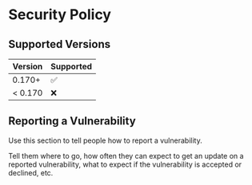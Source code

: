 # Security Policy

## Supported Versions

| Version | Supported          |
| ------- | ------------------ |
| 0.170+   | :white_check_mark: |
| < 0.170  | :x:                |

## Reporting a Vulnerability

Use this section to tell people how to report a vulnerability.

Tell them where to go, how often they can expect to get an update on a
reported vulnerability, what to expect if the vulnerability is accepted or
declined, etc.
